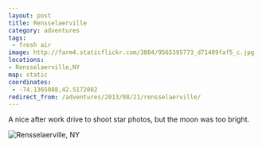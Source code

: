 ```yaml
---
layout: post
title: Rensselaerville
category: adventures
tags:
 - fresh air
image: http://farm4.staticflickr.com/3804/9565395773_d71409faf5_c.jpg
locations: 
- Rensselaerville,NY
map: static
coordinates:
 - -74.1365088,42.5172082
redirect_from: /adventures/2013/08/21/rensselaerville/
---
```



A nice after work drive to shoot star photos, but the moon was too bright.

<div class="photos">

<img src="http://farm4.staticflickr.com/3804/9565395773_d71409faf5_b.jpg" class="pop-out" alt="Rensselaerville, NY">
</div>